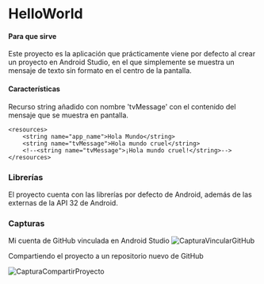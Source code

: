 # HelloWorld

#### Para que sirve
Este proyecto es la aplicación que prácticamente viene por defecto al crear un proyecto en Android Studio, en el que simplemente se muestra un mensaje de texto sin formato en el centro de la pantalla.


#### Características
Recurso string añadido con nombre 'tvMessage' con el contenido del mensaje que se muestra en pantalla.

	<resources>
    	<string name="app_name">Hola Mundo</string>
    	<string name="tvMessage">Hola mundo cruel</string>
    	<!--<string name="tvMessage">¡Hola mundo cruel!</string>-->
	</resources>

### Librerías
El proyecto cuenta con las librerías por defecto de Android, además de las externas de la API 32 de Android.


### Capturas
Mi cuenta de GitHub vinculada en Android Studio
![CapturaVincularGitHub](https://user-images.githubusercontent.com/113918779/192027673-4eae54f8-a2ee-44d4-b0b5-a45cf1c337cd.PNG)



Compartiendo el proyecto a un repositorio nuevo de GitHub

![CapturaCompartirProyecto](https://user-images.githubusercontent.com/113918779/192027688-f09f6f9f-9d29-4459-9bb4-a6f0b9c3e2ea.PNG)
